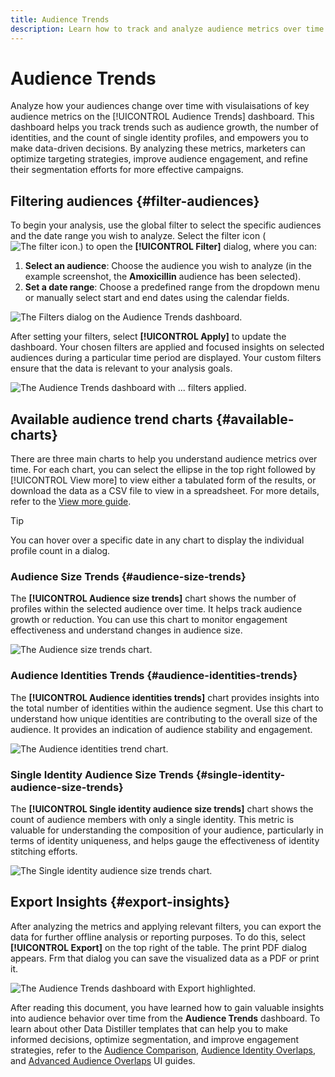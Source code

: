```yaml
---
title: Audience Trends
description: Learn how to track and analyze audience metrics over time using the Audience Trends dashboard. Set audience filters, analyze size and identity trends, and export insights for data-driven decisions.
---
```


# Audience Trends

Analyze how your audiences change over time with visulaisations of key audience metrics on the [!UICONTROL Audience Trends] dashboard. This dashboard helps you track trends such as audience growth, the number of identities, and the count of single identity profiles, and empowers you to make data-driven decisions. By analyzing these metrics, marketers can optimize targeting strategies, improve audience engagement, and refine their segmentation efforts for more effective campaigns.

## Filtering audiences {#filter-audiences}

To begin your analysis, use the global filter to select the specific audiences and the date range you wish to analyze. Select the filter icon (![The filter icon.]()) to open the **[!UICONTROL Filter]** dialog, where you can:

1. **Select an audience**: Choose the audience you wish to analyze (in the example screenshot, the **Amoxicillin** audience has been selected).
1. **Set a date range**: Choose a predefined range from the dropdown menu or manually select start and end dates using the calendar fields.

![The Filters dialog on the Audience Trends dashboard.]()

After setting your filters, select **[!UICONTROL Apply]** to update the dashboard. Your chosen filters are applied and focused insights on selected audiences during a particular time period are displayed. Your custom filters ensure that the data is relevant to your analysis goals.

![The Audience Trends dashboard with ... filters applied.]()

## Available audience trend charts {#available-charts}

There are three main charts to help you understand audience metrics over time. For each chart, you can select the ellipse in the top right followed by [!UICONTROL View more] to view either a tabulated form of the results, or download the data as a CSV file to view in a spreadsheet. For more details, refer to the [View more guide](../view-more.md).

>[!TIP]
>
>You can hover over a specific date in any chart to display the individual profile count in a dialog.

### Audience Size Trends {#audience-size-trends}

The **[!UICONTROL Audience size trends]** chart shows the number of profiles within the selected audience over time. It helps track audience growth or reduction. You can use this chart to monitor engagement effectiveness and understand changes in audience size.

![The Audience size trends chart.]()

### Audience Identities Trends {#audience-identities-trends}

The **[!UICONTROL Audience identities trends]** chart provides insights into the total number of identities within the audience segment. Use this chart to understand how unique identities are contributing to the overall size of the audience. It provides an indication of audience stability and engagement.

![The Audience identities trend chart.]()

### Single Identity Audience Size Trends {#single-identity-audience-size-trends}

The **[!UICONTROL Single identity audience size trends]** chart shows the count of audience members with only a single identity. This metric is valuable for understanding the composition of your audience, particularly in terms of identity uniqueness, and helps gauge the effectiveness of identity stitching efforts.

![The Single identity audience size trends chart.]()

## Export Insights {#export-insights}

After analyzing the metrics and applying relevant filters, you can export the data for further offline analysis or reporting purposes. To do this, select **[!UICONTROL Export]** on the top right of the table. The print PDF dialog appears. Frm that dialog you can save the visualized data as a PDF or print it.

![The Audience Trends dashboard with Export highlighted.]()

After reading this document, you have learned how to gain valuable insights into audience behavior over time from the **Audience Trends** dashboard. To learn about other Data Distiller templates that can help you to make informed decisions, optimize segmentation, and improve engagement strategies, refer to the [Audience Comparison](./comparison.md), [Audience Identity Overlaps](./identity-overlaps.md), and [Advanced Audience Overlaps](./overlaps.md) UI guides.
